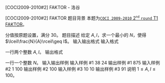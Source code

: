 



[COCI2009-2010#2] FAKTOR - 洛谷














[COCI2009-2010#2] FAKTOR
题目背景
本题为[$\texttt{COCI 2009-2010}\ 2^\texttt{nd}\ \texttt{round}\ \text{T1 FAKTOR}$](https://hsin.hr/coci/archive/2009_2010/contest2_tasks.pdf)。

分值按原题设置，满分 $30$。
题目描述
给定 $A,I$，求一个最小的 $N$，使得$\lceil\frac{N}{A}\rceil\geq I$。
输入输出格式
输入格式

一行两个整数 $A,I$。
输出格式

一行一个整数 $N$。
输入输出样例
输入样例 #1
38 24
输出样例 #1
875
输入样例 #2
1 100
输出样例 #2
100
输入样例 #3
10 10
输出样例 #3
91
说明
$1\leq A,I\leq 100$。






